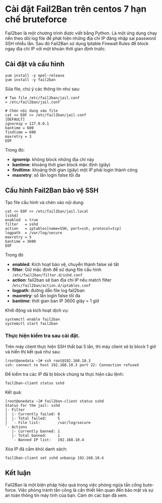 # Cài đặt Fail2Ban trên centos 7 hạn chế bruteforce
Fail2ban là một chương trình được viết bằng Python. Là một ứng dụng chạy nền theo dõi log file để phát hiện những địa chỉ IP đăng nhập sai password SSH nhiều lần. Sau đó Fail2Ban sử dụng Iptable Firewall Rules để block ngay địa chỉ IP với một khoản thời gian định trước.

## Cài đặt và cấu hình
```
yum install -y epel-release
yum install -y fail2ban

```

Sửa file, chú ý các thông tin như sau:
```
# Tạo file /etc/fail2ban/jail.conf
> /etc/fail2ban/jail.conf

# Chèn nội dung vào file
cat << EOF >> /etc/fail2ban/jail.conf
[DEFAULT]
ignoreip = 127.0.0.1
bantime = 600
findtime = 600
maxretry = 3
EOF
```

Trong đó:
* **ignoreip**: không block những địa chỉ này
* **bantime**: khoảng thời gian block mặc định (giây)
* **findtime**: khoảng thời gian (giây) một IP phải login thành công
* **maxretry**: số lần login false tối đa
## Cấu hình Fail2Ban bảo vệ SSH
Tạo file cấu hình và chèn vào nội dung:

```
cat << EOF >> /etc/fail2ban/jail.local
[sshd]
enabled  = true
filter   = sshd
action   = iptables[name=SSH, port=ssh, protocol=tcp]
logpath  = /var/log/secure
maxretry = 5
bantime = 3600
EOF
```

Trong đó
* **enabled**: Kích hoạt bảo vệ, chuyển thành false sẽ tắt
* **filter**: Giữ mặc định để sử dụng file cấu hình `/etc/fail2ban/filter.d/sshd.conf`
* **action**: fail2ban sẽ ban địa chỉ IP nếu match filter /`etc/fail2ban/action.d/iptables.conf`
* **logpath**: đường dẫn file log fail2ban
* **maxretry**: số lần login false tối đa
* **bantime**: thời gian ban IP 3600 giây = 1 giờ

Khởi động và kích hoạt dịch vụ:

```
systemctl enable fail2ban
systemctl start fail2ban
```

### Thực hiện kiểm tra sau cài đặt.

Trên máy client thực hiện SSH thất bại 5 lần, thì máy client sẽ bị block 1 giờ và hiển thị kết quả như sau:
```
[root@onedata ~]# ssh root@192.168.10.3
ssh: connect to host 192.168.10.3 port 22: Connection refused
```

Để kiểm tra các IP đã bị block chúng ta thực hiện câu lệnh:

`fail2ban-client status sshd`

Kết quả:
```
[root@onedata ~]# fail2ban-client status sshd
Status for the jail: sshd
|- Filter
|  |- Currently failed: 0
|  |- Total failed:     5
|  `- File list:        /var/log/secure
`- Actions
   |- Currently banned: 1
   |- Total banned:     1
   `- Banned IP list:   192.168.10.4

```

Xóa IP đã cấm khỏi danh sách:

`fail2ban-client set sshd unbanip 192.168.10.4`

## Kết luận 
Fail2Ban là một biện pháp hiệu quả trong việc phòng ngừa tấn cống bute-force. Việc phòng tránh tấn công là cần thiết liên quan đến bảo mật và sự an toàn thông tin máy tính của bạn. Cám ơn các bạn đã xem.
